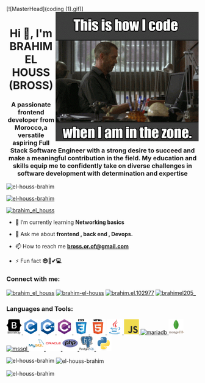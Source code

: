 [![MasterHead](coding (1).gif)]
<img src="coding.gif" alt="" align="right">
<h1 align="center">Hi 👋, I'm BRAHIM EL HOUSS (BROSS)</h1>
<h3 align="center">A passionate frontend developer from Morocco,a versatile aspiring Full Stack Software Engineer with a strong desire to succeed and make a meaningful contribution in the field. My education and skills equip me to confidently take on diverse challenges in software development with determination and expertise</h3>

<p align="left"> <img src="https://komarev.com/ghpvc/?username=el-houss-brahim&label=Profile%20views&color=0e75b6&style=flat" alt="el-houss-brahim" /> </p>

<p align="left"> <a href="https://github.com/ryo-ma/github-profile-trophy"><img src="https://github-profile-trophy.vercel.app/?username=el-houss-brahim" alt="el-houss-brahim" /></a> </p>

<p align="left"> <a href="https://twitter.com/brahim_el_houss" target="blank"><img src="https://img.shields.io/twitter/follow/brahim_el_houss?logo=twitter&style=for-the-badge" alt="brahim_el_houss" /></a> </p>

- 🌱 I’m currently learning **Networking basics**

- 💬 Ask me about **frontend , back end , Devops.**

- 📫 How to reach me **bross.or.of@gmail.com**

- ⚡ Fun fact **😎🧐✔💻**

<h3 align="left">Connect with me:</h3>
<p align="left">
<a href="https://twitter.com/brahim_el_houss" target="blank"><img align="center" src="https://raw.githubusercontent.com/rahuldkjain/github-profile-readme-generator/master/src/images/icons/Social/twitter.svg" alt="brahim_el_houss" height="30" width="40" /></a>
<a href="https://linkedin.com/in/brahim-el-houss" target="blank"><img align="center" src="https://raw.githubusercontent.com/rahuldkjain/github-profile-readme-generator/master/src/images/icons/Social/linked-in-alt.svg" alt="brahim-el-houss" height="30" width="40" /></a>
<a href="https://fb.com/brahim.el.102977" target="blank"><img align="center" src="https://raw.githubusercontent.com/rahuldkjain/github-profile-readme-generator/master/src/images/icons/Social/facebook.svg" alt="brahim.el.102977" height="30" width="40" /></a>
<a href="https://instagram.com/brahimel205_" target="blank"><img align="center" src="https://raw.githubusercontent.com/rahuldkjain/github-profile-readme-generator/master/src/images/icons/Social/instagram.svg" alt="brahimel205_" height="30" width="40" /></a>
</p>

<h3 align="left">Languages and Tools:</h3>
<p align="left"> <a href="https://getbootstrap.com" target="_blank" rel="noreferrer"> <img src="https://raw.githubusercontent.com/devicons/devicon/master/icons/bootstrap/bootstrap-plain-wordmark.svg" alt="bootstrap" width="40" height="40"/> </a> <a href="https://www.cprogramming.com/" target="_blank" rel="noreferrer"> <img src="https://raw.githubusercontent.com/devicons/devicon/master/icons/c/c-original.svg" alt="c" width="40" height="40"/> </a> <a href="https://www.w3schools.com/cpp/" target="_blank" rel="noreferrer"> <img src="https://raw.githubusercontent.com/devicons/devicon/master/icons/cplusplus/cplusplus-original.svg" alt="cplusplus" width="40" height="40"/> </a> <a href="https://www.w3schools.com/cs/" target="_blank" rel="noreferrer"> <img src="https://raw.githubusercontent.com/devicons/devicon/master/icons/csharp/csharp-original.svg" alt="csharp" width="40" height="40"/> </a> <a href="https://www.w3schools.com/css/" target="_blank" rel="noreferrer"> <img src="https://raw.githubusercontent.com/devicons/devicon/master/icons/css3/css3-original-wordmark.svg" alt="css3" width="40" height="40"/> </a> <a href="https://www.w3.org/html/" target="_blank" rel="noreferrer"> <img src="https://raw.githubusercontent.com/devicons/devicon/master/icons/html5/html5-original-wordmark.svg" alt="html5" width="40" height="40"/> </a> <a href="https://www.java.com" target="_blank" rel="noreferrer"> <img src="https://raw.githubusercontent.com/devicons/devicon/master/icons/java/java-original.svg" alt="java" width="40" height="40"/> </a> <a href="https://developer.mozilla.org/en-US/docs/Web/JavaScript" target="_blank" rel="noreferrer"> <img src="https://raw.githubusercontent.com/devicons/devicon/master/icons/javascript/javascript-original.svg" alt="javascript" width="40" height="40"/> </a> <a href="https://mariadb.org/" target="_blank" rel="noreferrer"> <img src="https://www.vectorlogo.zone/logos/mariadb/mariadb-icon.svg" alt="mariadb" width="40" height="40"/> </a> <a href="https://www.mongodb.com/" target="_blank" rel="noreferrer"> <img src="https://raw.githubusercontent.com/devicons/devicon/master/icons/mongodb/mongodb-original-wordmark.svg" alt="mongodb" width="40" height="40"/> </a> <a href="https://www.microsoft.com/en-us/sql-server" target="_blank" rel="noreferrer"> <img src="https://www.svgrepo.com/show/303229/microsoft-sql-server-logo.svg" alt="mssql" width="40" height="40"/> </a> <a href="https://www.mysql.com/" target="_blank" rel="noreferrer"> <img src="https://raw.githubusercontent.com/devicons/devicon/master/icons/mysql/mysql-original-wordmark.svg" alt="mysql" width="40" height="40"/> </a> <a href="https://www.oracle.com/" target="_blank" rel="noreferrer"> <img src="https://raw.githubusercontent.com/devicons/devicon/master/icons/oracle/oracle-original.svg" alt="oracle" width="40" height="40"/> </a> <a href="https://www.php.net" target="_blank" rel="noreferrer"> <img src="https://raw.githubusercontent.com/devicons/devicon/master/icons/php/php-original.svg" alt="php" width="40" height="40"/> </a> <a href="https://www.postgresql.org" target="_blank" rel="noreferrer"> <img src="https://raw.githubusercontent.com/devicons/devicon/master/icons/postgresql/postgresql-original-wordmark.svg" alt="postgresql" width="40" height="40"/> </a> <a href="https://www.python.org" target="_blank" rel="noreferrer"> <img src="https://raw.githubusercontent.com/devicons/devicon/master/icons/python/python-original.svg" alt="python" width="40" height="40"/> </a> </p>

<p><img align="left" src="https://github-readme-stats.vercel.app/api/top-langs?username=el-houss-brahim&show_icons=true&locale=en&layout=compact" alt="el-houss-brahim" /></p>

<p>&nbsp;<img align="center" src="https://github-readme-stats.vercel.app/api?username=el-houss-brahim&show_icons=true&locale=en" alt="el-houss-brahim" /></p>

<p><img align="center" src="https://github-readme-streak-stats.herokuapp.com/?user=el-houss-brahim&" alt="el-houss-brahim" /></p>
